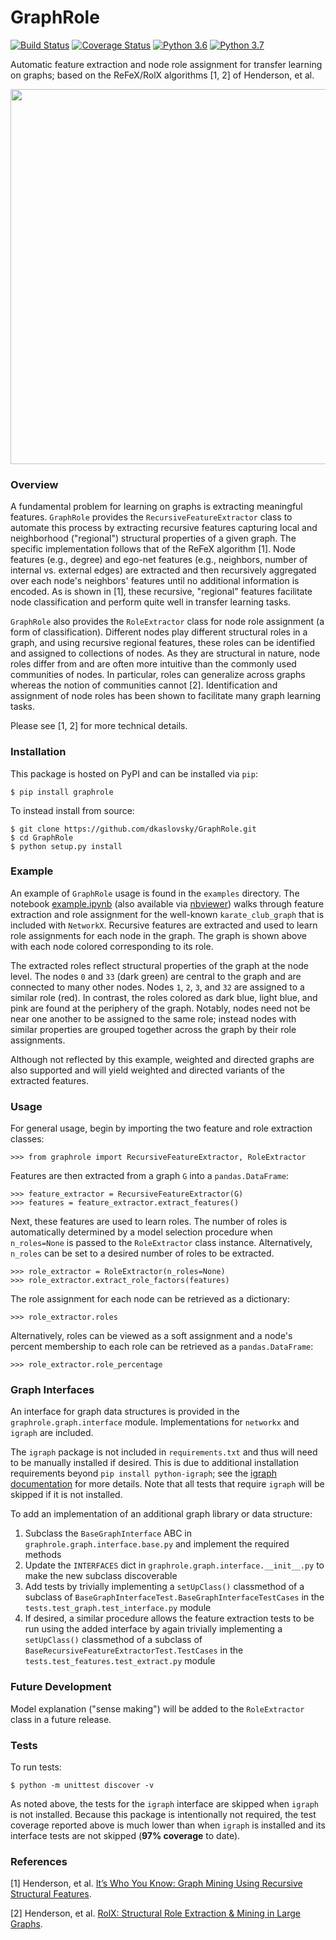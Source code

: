 # GraphRole

[![Build Status](https://travis-ci.org/dkaslovsky/GraphRole.svg?branch=master)](https://travis-ci.org/dkaslovsky/GraphRole)
[![Coverage Status](https://coveralls.io/repos/github/dkaslovsky/GraphRole/badge.svg?branch=master)](https://coveralls.io/github/dkaslovsky/GraphRole?branch=master)
[![Python 3.6](https://img.shields.io/badge/python-3.6-blue.svg)](https://www.python.org/downloads/release/python-360/)
[![Python 3.7](https://img.shields.io/badge/python-3.7-blue.svg)](https://www.python.org/downloads/release/python-370/)

Automatic feature extraction and node role assignment for transfer learning on graphs; based on the ReFeX/RolX algorithms [1, 2] of Henderson, et al.

<p align="center">
<img src="./examples/karate_graph.png" width=600>
</p>

### Overview
A fundamental problem for learning on graphs is extracting meaningful features.  `GraphRole` provides the `RecursiveFeatureExtractor` class to automate this process by extracting recursive features capturing local and neighborhood ("regional") structural properties of a given graph.  The specific implementation follows that of the ReFeX algorithm [1].  Node features (e.g., degree) and ego-net features (e.g., neighbors, number of internal vs. external edges) are extracted and then recursively aggregated over each node's neighbors' features until no additional information is encoded.  As is shown in [1], these recursive, "regional" features facilitate node classification and perform quite well in transfer learning tasks.

`GraphRole` also provides the `RoleExtractor` class for node role assignment (a form of classification).  Different nodes play different structural roles in a graph, and using recursive regional features, these roles can be identified and assigned to collections of nodes.  As they are structural in nature, node roles differ from and are often more intuitive than the commonly used communities of nodes.  In particular, roles can generalize across graphs whereas the notion of communities cannot [2].  Identification and assignment of node roles has been shown to facilitate many graph learning tasks.

Please see [1, 2] for more technical details.

### Installation
This package is hosted on PyPI and can be installed via `pip`:
```
$ pip install graphrole
```
To instead install from source:
```
$ git clone https://github.com/dkaslovsky/GraphRole.git
$ cd GraphRole
$ python setup.py install
```

### Example
An example of `GraphRole` usage is found in the `examples` directory.  The notebook
[example.ipynb](./examples/example.ipynb)
(also available via [nbviewer](https://nbviewer.jupyter.org/github/dkaslovsky/GraphRole/blob/master/examples/example.ipynb))
walks through feature extraction and role assignment for the well-known `karate_club_graph` that is included with `NetworkX`.  Recursive features are extracted and used to learn role assignments for each node in the graph.  The graph is shown above with each node colored corresponding to its role.

The extracted roles reflect structural properties of the graph at the node level.  The nodes `0` and `33` (dark green) are central to the graph and are connected to many other nodes.  Nodes `1`, `2`, `3`, and `32` are assigned to a similar role (red).  In contrast, the roles colored as dark blue, light blue, and pink are found at the periphery of the graph.  Notably, nodes need not be near one another to be assigned to the same role; instead nodes with similar properties are grouped together across the graph by their role assignments.

Although not reflected by this example, weighted and directed graphs are also supported and will yield weighted and directed variants of the extracted features.

### Usage
For general usage, begin by importing the two feature and role extraction classes:
```
>>> from graphrole import RecursiveFeatureExtractor, RoleExtractor
```
Features are then extracted from a graph `G` into a `pandas.DataFrame`:
```
>>> feature_extractor = RecursiveFeatureExtractor(G)
>>> features = feature_extractor.extract_features()
```
Next, these features are used to learn roles.  The number of roles is automatically determined by
a model selection procedure when `n_roles=None` is passed to the `RoleExtractor` class instance.
Alternatively, `n_roles` can be set to a desired number of roles to be extracted.
```
>>> role_extractor = RoleExtractor(n_roles=None)
>>> role_extractor.extract_role_factors(features)
```
The role assignment for each node can be retrieved as a dictionary:
```
>>> role_extractor.roles
```
Alternatively, roles can be viewed as a soft assignment and a node's percent membership to each role
can be retrieved as a `pandas.DataFrame`:
```
>>> role_extractor.role_percentage
```

### Graph Interfaces
An interface for graph data structures is provided in the `graphrole.graph.interface` module.  Implementations for `networkx` and `igraph` are included.

The `igraph` package is not included in `requirements.txt` and thus will need to be manually installed
if desired.  This is due to additional installation requirements beyond `pip install python-igraph`; see
the [igraph documentation](https://igraph.org/python/#pyinstall) for more details.  Note that all tests
that require `igraph` will be skipped if it is not installed.

To add an implementation of an additional graph library or data structure:
1. Subclass the `BaseGraphInterface` ABC in `graphrole.graph.interface.base.py` and implement the required methods
1. Update the `INTERFACES` dict in `graphrole.graph.interface.__init__.py` to make the new subclass discoverable
1. Add tests by trivially implementing a `setUpClass()` classmethod of a subclass of `BaseGraphInterfaceTest.BaseGraphInterfaceTestCases` in the `tests.test_graph.test_interface.py` module
1. If desired, a similar procedure allows the feature extraction tests to be run using the added interface
by again trivially implementing a `setUpClass()` classmethod of a subclass of `BaseRecursiveFeatureExtractorTest.TestCases` in the `tests.test_features.test_extract.py` module

### Future Development
Model explanation ("sense making") will be added to the `RoleExtractor` class in a future release.

### Tests
To run tests:
```
$ python -m unittest discover -v
```
As noted above, the tests for the `igraph` interface are skipped when `igraph` is not installed.  Because this package is intentionally not required, the  test coverage reported above is much lower than when `igraph` is installed and its interface tests are not skipped (__97% coverage__ to date).

### References
[1] Henderson, et al. [It’s Who You Know: Graph Mining Using Recursive Structural Features](http://www.cs.cmu.edu/~leili/pubs/henderson-kdd2011.pdf).

[2] Henderson, et al. [RolX: Structural Role Extraction & Mining in Large Graphs](https://static.googleusercontent.com/media/research.google.com/en//pubs/archive/46591.pdf).
